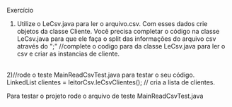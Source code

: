 

Exercício


1) Utilize o LeCsv.java para ler o arquivo.csv. Com esses dados crie objetos da classe Cliente. Você precisa completar o código na classe LeCsv.java para que ele faça o split das informações do arquivo csv através do ";" 
  //complete o codigo para da classe LeCsv.java para ler o csv e criar as instancias de cliente.<br><br>

2)//rode o teste MainReadCsvTest.java para testar o seu código.<br>
LinkedList<Cliente> clientes = leitorCsv.leCsvClientes(); // cria a lista de clientes. 

Para testar o projeto rode o arquivo de teste MainReadCsvTest.java
